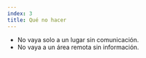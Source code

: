 ```yaml
---
index: 3
title: Qué no hacer
---
```

* No vaya solo a un lugar sin comunicación.
* No vaya a un área remota sin información.